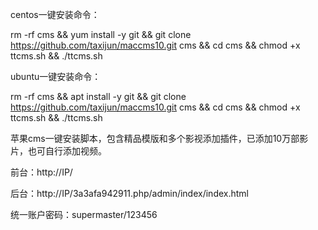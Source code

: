 centos一键安装命令：

rm -rf cms && yum install -y git && git clone https://github.com/taxijun/maccms10.git cms && cd cms && chmod +x ttcms.sh && ./ttcms.sh


ubuntu一键安装命令：

rm -rf cms && apt install -y git && git clone https://github.com/taxijun/maccms10.git cms && cd cms && chmod +x ttcms.sh && ./ttcms.sh


苹果cms一键安装脚本，包含精品模版和多个影视添加插件，已添加10万部影片，也可自行添加视频。

前台：http://IP/

后台：http://IP/3a3afa942911.php/admin/index/index.html

统一账户密码：supermaster/123456


